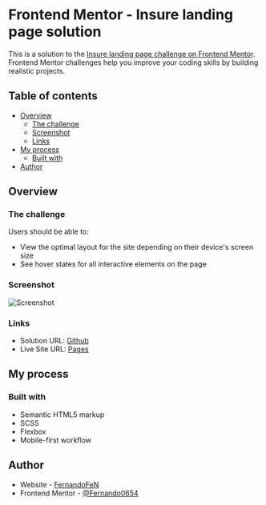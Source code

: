 # Frontend Mentor - Insure landing page solution

This is a solution to the [Insure landing page challenge on Frontend Mentor](https://www.frontendmentor.io/challenges/insure-landing-page-uTU68JV8). Frontend Mentor challenges help you improve your coding skills by building realistic projects. 

## Table of contents

- [Overview](#overview)
  - [The challenge](#the-challenge)
  - [Screenshot](#screenshot)
  - [Links](#Links)
- [My process](#my-process)
  - [Built with](#built-with)
- [Author](#author)

## Overview

### The challenge

Users should be able to:

- View the optimal layout for the site depending on their device's screen size
- See hover states for all interactive elements on the page

### Screenshot

![Screenshot](./screenshot.jpg)

### Links

- Solution URL: [Github](https://github.com/Fernando0654/FEM_20_Insure-LandingPage.git)
- Live Site URL: [Pages](https://fernando0654.github.io/FEM_20_Insure-LandingPage/)

## My process

### Built with

- Semantic HTML5 markup
- SCSS
- Flexbox
- Mobile-first workflow

## Author

- Website - [FernandoFeN](https://fernando0654.github.io/Portafolio-React/)
- Frontend Mentor - [@Fernando0654](https://www.frontendmentor.io/profile/Fernando0654)